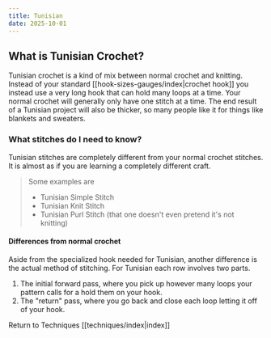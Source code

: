 ```yaml
---
title: Tunisian
date: 2025-10-01
---
```

## What is Tunisian Crochet?
Tunisian crochet is a kind of mix between normal crochet and knitting. Instead of your standard [[hook-sizes-gauges/index|crochet hook]] you instead use a very long hook that can hold many loops at a time. Your normal crochet will generally only have one stitch at a time. The end result of a Tunisian project will also be thicker, so many people like it for things like blankets and sweaters. 

### What stitches do I need to know?
Tunisian stitches are completely different from your normal crochet stitches.  It is almost as if you are learning a completely different craft. 
>Some examples are
>* Tunisian Simple Stitch
>* Tunisian Knit Stitch 
>* Tunisian Purl Stitch (that one doesn't even pretend it's not knitting)

#### Differences from normal crochet
Aside from the specialized hook needed for Tunisian, another difference is the actual method of stitching. For Tunisian each row involves two parts. 

1. The initial forward pass, where you pick up however many loops your pattern calls for a hold them on your hook.
2. The "return" pass, where you go back and close each loop letting it off of your hook. 

Return to Techniques [[techniques/index|index]]